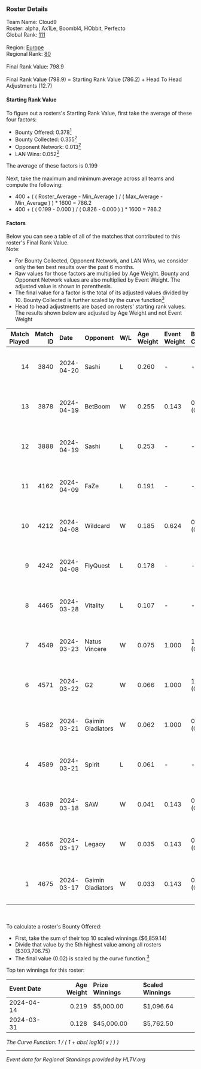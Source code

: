 ### Roster Details<br />
Team Name: Cloud9<br />
Roster: alpha, Ax1Le, Boombl4, HObbit, Perfecto<br />
Global Rank: [111](../standings_global.md)<br />
<br />
Region: [Europe]( ../standings_europe.md)<br />
Regional Rank: [80]( ../standings_europe.md)<br />
<br />
Final Rank Value:  798.9<br />
<br />
Final Rank Value (798.9) = Starting Rank Value (786.2) + Head To Head Adjustments (12.7)<br />

#### Starting Rank Value<br />
To figure out a rosters's Starting Rank Value, first take the average of these four factors:<br />
- Bounty Offered: 0.378[<sup>1</sup>](#table2)
- Bounty Collected: 0.355[<sup>2</sup>](#table1)
- Opponent Network: 0.013[<sup>2</sup>](#table1)
- LAN Wins: 0.052[<sup>2</sup>](#table1)

The average of these factors is 0.199<br />
<br />
Next, take the maximum and minimum average across all teams and compute the following:<br />
- 400 + ( ( Roster_Average - Min_Average ) / ( Max_Average - Min_Average ) ) * 1600 = 786.2
- 400 + ( ( 0.199 - 0.000 ) / ( 0.826 - 0.000 ) ) * 1600 = 786.2


#### Factors<br />
Below you can see a table of all of the matches that contributed to this roster's Final Rank Value.<br />
Note:<br />

- For Bounty Collected, Opponent Network, and LAN Wins, we consider only the ten best results over the past 6 months.
- Raw values for those factors are multiplied by Age Weight. Bounty and Opponent Network values are also multiplied by Event Weight. The adjusted value is shown in parenthesis.
- The final value for a factor is the total of its adjusted values divided by 10. Bounty Collected is further scaled by the curve function[<sup>3</sup>](#curveFunction)
- Head to head adjustments are based on rosters' starting rank values. The results shown below are adjusted by Age Weight and not Event Weight
<span id="table1"></span><br />


| Match Played | Match ID | Date       | Opponent          | W/L | Age Weight | Event Weight | Bounty Collected | Opponent Network | LAN Wins  | H2H Adj. | Roster                                       |
| -: | -: | :- | :- | :- | :- | :- | :- | :- | :- | -: | :- |
|           14 |     3840 | 2024-04-20 | Sashi             | L   | 0.260      | -            | -                | -                | -         |    -1.51 | alpha, Ax1Le, Boombl4, HObbit, Perfecto      |
|           13 |     3878 | 2024-04-19 | BetBoom           | W   | 0.255      | 0.143        | 0.229 (0.008)    | 0.535 (0.019)    | 0 (0.000) |     7.38 | alpha, Ax1Le, Boombl4, HObbit, Perfecto      |
|           12 |     3888 | 2024-04-19 | Sashi             | L   | 0.253      | -            | -                | -                | -         |    -1.44 | alpha, Ax1Le, Boombl4, HObbit, Perfecto      |
|           11 |     4162 | 2024-04-09 | FaZe              | L   | 0.191      | -            | -                | -                | -         |    -0.03 | Ax1Le, Boombl4, electroNic, HObbit, Perfecto |
|           10 |     4212 | 2024-04-08 | Wildcard          | W   | 0.185      | 0.624        | 0.003 (0.000)    | 0.000 (0.000)    | 1 (0.185) |     1.11 | Ax1Le, Boombl4, electroNic, HObbit, Perfecto |
|            9 |     4242 | 2024-04-08 | FlyQuest          | L   | 0.178      | -            | -                | -                | -         |    -1.20 | Ax1Le, Boombl4, electroNic, HObbit, Perfecto |
|            8 |     4465 | 2024-03-28 | Vitality          | L   | 0.107      | -            | -                | -                | -         |    -0.01 | Ax1Le, Boombl4, electroNic, HObbit, Perfecto |
|            7 |     4549 | 2024-03-23 | Natus Vincere     | W   | 0.075      | 1.000        | 1.000 (0.075)    | 0.473 (0.035)    | 1 (0.075) |     2.36 | Ax1Le, Boombl4, electroNic, HObbit, Perfecto |
|            6 |     4571 | 2024-03-22 | G2                | W   | 0.066      | 1.000        | 1.000 (0.066)    | 0.481 (0.032)    | 1 (0.066) |     2.09 | Ax1Le, Boombl4, electroNic, HObbit, Perfecto |
|            5 |     4582 | 2024-03-21 | Gaimin Gladiators | W   | 0.062      | 1.000        | 0.018 (0.001)    | 0.495 (0.031)    | 1 (0.062) |     1.26 | Ax1Le, Boombl4, electroNic, HObbit, Perfecto |
|            4 |     4589 | 2024-03-21 | Spirit            | L   | 0.061      | -            | -                | -                | -         |    -0.00 | Ax1Le, Boombl4, electroNic, HObbit, Perfecto |
|            3 |     4639 | 2024-03-18 | SAW               | W   | 0.041      | 0.143        | 0.330 (0.002)    | 0.747 (0.004)    | 1 (0.041) |     1.27 | Ax1Le, Boombl4, electroNic, HObbit, Perfecto |
|            2 |     4656 | 2024-03-17 | Legacy            | W   | 0.035      | 0.143        | 0.092 (0.000)    | 0.730 (0.004)    | 1 (0.035) |     0.73 | Ax1Le, Boombl4, electroNic, HObbit, Perfecto |
|            1 |     4675 | 2024-03-17 | Gaimin Gladiators | W   | 0.033      | 0.143        | 0.018 (0.000)    | 0.495 (0.002)    | 1 (0.033) |     0.67 | Ax1Le, Boombl4, electroNic, HObbit, Perfecto |

<br />
<span id="table2"></span><br />
To calculate a roster's Bounty Offered:<br />

- First, take the sum of their top 10 scaled winnings ($6,859.14)
- Divide that value by the 5th highest value among all rosters ($303,706.75)
- The final value (0.02) is scaled by the curve function.[<sup>3</sup>](#curveFunction)

Top ten winnings for this roster:<br />

| Event Date | Age Weight | Prize Winnings | Scaled Winnings |
| :- | -: | :- | :- |
| 2024-04-14 |      0.219 | $5,000.00      | $1,096.64       |
| 2024-03-31 |      0.128 | $45,000.00     | $5,762.50       |


<span id="curveFunction"></span>_The Curve Function: 1 / ( 1 + abs( log10( x ) ) )_<br />

---
_Event data for Regional Standings provided by HLTV.org_<br />
